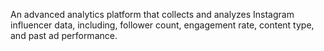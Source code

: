 An advanced analytics platform that collects and analyzes Instagram influencer data, including, follower count, engagement rate, content type, and past ad performance.
